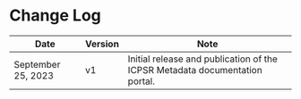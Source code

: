 # Change Log

| Date | Version | Note |
|------|---------|------|
| September 25, 2023 | v1 | Initial release and publication of the ICPSR Metadata documentation portal. |